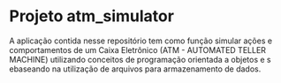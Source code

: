 # Projeto atm_simulator

A aplicação contida nesse repositório tem como função simular ações e comportamentos de um Caixa Eletrônico (ATM - AUTOMATED TELLER MACHINE) utilizando conceitos de programação orientada a objetos e s ebaseando na utilização de arquivos para armazenamento de dados.
